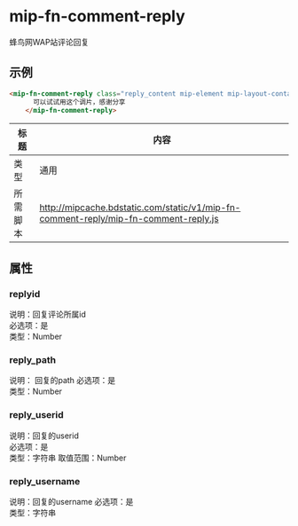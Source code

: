 # mip-fn-comment-reply
 <p>蜂鸟网WAP站评论回复</p>
 
## 示例
```html
<mip-fn-comment-reply class="reply_content mip-element mip-layout-container" replyid="877998" reply_path="877998," reply_userid="10515443" reply_username="爱德天空" on="tap:post-lightbox.open">
      可以试试用这个调片，感谢分享
    </mip-fn-comment-reply>
```

标题|内容
----|----
类型|通用 
所需脚本|http://mipcache.bdstatic.com/static/v1/mip-fn-comment-reply/mip-fn-comment-reply.js

## 属性
### replyid
说明：回复评论所属id  
必选项：是  
类型：Number 

### reply_path
说明：  回复的path
必选项：是  
类型：Number 
 
### reply_userid
说明：回复的userid  
必选项：是  
类型：字符串 
取值范围：Number

### reply_username
说明：回复的username 
必选项：是  
类型：字符串  






